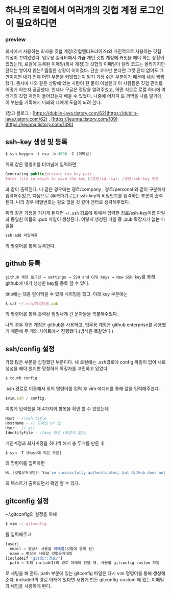 # 하나의 로컬에서 여러개의 깃헙 계정 로그인이 필요하다면

### preview

회사에서 사용하는 회사용 깃헙 계정(깃헙엔터프라이즈)와 개인적으로 사용하는 깃헙 계정이 꼬여있었다. 업무용 컴퓨터에서 가끔 개인 깃헙 계정에 커밋을 해야 하는 상황이 있었는데, 로컬에 등록된 이메일(회사 계정)과 깃헙의 이메일이 달라 코드는 올라가지만 잔디는 쌓이지 않는? 찜찜한 상황이 이어졌다. 단순 코드만 본다면 그깟 잔디 없어도 그만이지만 내가 언제 어떤 부분을 커밋했는지 알기 가장 쉬운 부분이기 때문에 내심 찜찜했다. 동시에 나와 같은 상황에 있는 사람이 한 둘이 아닐텐데 이 사람들은 깃헙 관리를 어떻게 하는지 궁금했다. 언제나 구글은 정답을 알려주었고, 어떤 식으로 로컬 하나에 여러개의 깃헙 계정이 들어갔는지 배울 수 있었다. 나중에 어차피 또 까먹을 나를 알기에, 이 부분을 기록해서 미래의 나에게 도움이 되려 한다.

(참고 블로그 : [https://dublin-java.tistory.com/62](https://dublin-java.tistory.com/62) , [https://jeunna.tistory.com/109](https://jeunna.tistory.com/109))

## ssh-key 생성 및 등록

```jsx
$ ssh-keygen -t rsa -b 4096 -C [이메일]
```

위와 같은 명령어를 터미널에 입력하면

```jsx
Generating public/private rsa key pair.
Enter file in which to save the key (/경로/id_rsa): /경로/ssh-key 이름
```

과 같이 출력된다. 나 같은 경우에는 경로/company , 경로/personal 와 같이 구분해서 입력해주었고, 다음으로 (추측하기로는) ssh-key의 비밀번호를 입력하는 부분이 출력된다. 나의 경우 비밀번호는 필요 없을 것 같아 엔터로 생략해주었다.

위와 같은 과정을 거치게 된다면 `~/.ssh` 경로에 위에서 입력한 경로/ssh-key이름 파일과 동일한 이름의 .pub 파일이 생성된다. 이렇게 생성된 파일 중 .pub 확장자가 없는 파일을

```jsx
ssh-add 파일이름
```

의 명령어를 통해 등록한다.

## github 등록

`github 계정 로그인 → settings → SSH and GPG keys → New SSH key`를 통해 github에 내가 생성한 key를 등록 할 수 있다.

title에는 대충 알아먹을 수 있게 네이밍을 했고, 아래 key 부분에는

```jsx
$ cat ~/.ssh/파일이름.pub
```

의 명령어를 통해 출력된 엄청나게 긴 문자들을 복붙해주었다.

나의 경우 개인 계정은 github을 사용하고, 업무용 계정은 github enterprise를 사용했기 때문에 두 개의 사이트에서 진행했다.(방식은 똑같았다.)

## ssh/config 설정

가장 많은 부분을 삽질했던 부분이다. 내 로컬에는 .ssh경로에 config 파일이 없어 새로 생성을 해야 했지만 멍청하게 확장자를 고민하고 있었다.

```jsx
$ touch config
```

.ssh 경로로 이동해서 위의 명령어를 입력 후 vim 에디터를 통해 값을 입력해주었다.

```jsx
$vim.ssh / config;
```

이렇게 입력했을 때 4가지의 항목을 확인 할 수 있었는데

```jsx
Host - //ssh title
HostName - // 도메인 or ip
User - // git
IdentifyFile - //key 파일 (확장자 없는)
```

개인계정과 회사계정을 하나씩 해서 총 두개를 만든 후

```jsx
$ ssh -T [Host에 적은 부분]
```

의 명령어를 입력하면

```jsx
Hi [깃헙유저네임]! You've successfully authenticated, but GitHub does not provide shell access.
```

의 텍스트가 출력되면서 확인 할 수 있다.

## gitconfig 설정

~/.gitconfig의 설정을 위해

```jsx
$ vim ~/.gitconfig
```

를 입력해주고

```jsx
[user]
  email = 평상시 사용할 이메일(깃헙에 등록 된)
  name = 평상시 사용할 깃헙유저네임
[includeIf "gitdir:경로/"]
  path = 위의 includeIf의 경로 아래에 있을 때, 사용할 gitconfig-custom 파일
```

로 세팅을 해 준다. path 부분에 있는 gitconfig 파일은 다시 vim 명령어를 통해 생성해 준다. includeIf의 경로 아래에 있다면 새롭게 만든 gitconfig-custom 에 있는 이메일과 네임을 사용하게 된다.
